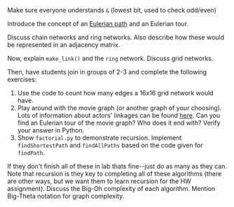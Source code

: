 Make sure everyone understands `&` (lowest bit, used to check odd/even)

Introduce the concept of an [Eulerian path](http://en.wikipedia.org/wiki/Eulerian_path) and an Eulerian tour.

Discuss chain networks and ring networks. Also describe how these would be represented in an adjacency matrix.

Now, explain `make_link()` and the `ring` network. Discuss grid networks.

Then, have students join in groups of 2-3 and complete the following exercises: 

1.  Use the code to count how many edges a 16x16 grid network would have. 
2. Play around with the movie graph (or another graph of your choosing). Lots of information about actors' linkages can be found [here](http://oracleofbacon.org/). Can you find an Eulerian tour of the movie graph? Who does it end with? Verify your answer in Python.
3. Show `factorial.py` to demonstrate recursion. Implement `findShortestPath` and `findAllPaths` based on the code given for `findPath`.  


If they don't finish all of these in lab thats fine--just do as many as they can. Note that recursion is they key to completing all of these algorithms (there are other ways, but we want them to learn recursion for the HW assignment). Discuss the Big-Oh complexity of each algorithm. Mention Big-Theta notation for graph complexity. 
